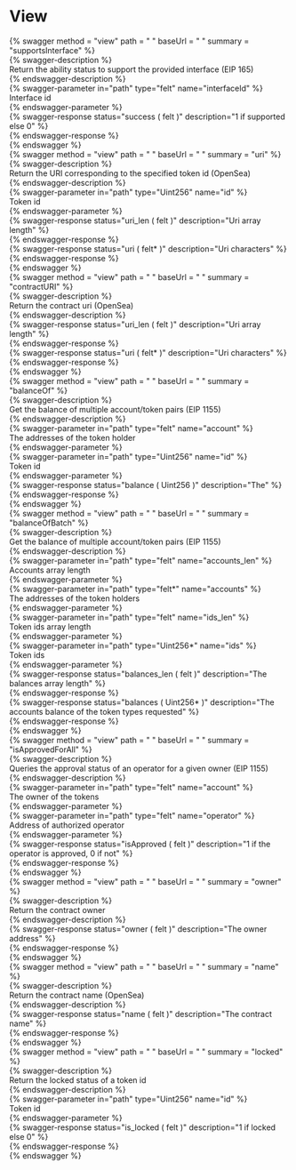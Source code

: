 
View
====
  
{% swagger method = "view" path = " " baseUrl = " " summary = "supportsInterface" %}  
{% swagger-description %}  
Return the ability status to support the provided interface (EIP 165)  
{% endswagger-description %}  
{% swagger-parameter in="path" type="felt" name="interfaceId" %}  
Interface id  
{% endswagger-parameter %}  
{% swagger-response status="success ( felt )" description="1 if supported else 0" %}  
{% endswagger-response %}  
{% endswagger %}  
{% swagger method = "view" path = " " baseUrl = " " summary = "uri" %}  
{% swagger-description %}  
Return the URI corresponding to the specified token id (OpenSea)  
{% endswagger-description %}  
{% swagger-parameter in="path" type="Uint256" name="id" %}  
Token id  
{% endswagger-parameter %}  
{% swagger-response status="uri_len ( felt )" description="Uri array length" %}  
{% endswagger-response %}  
{% swagger-response status="uri ( felt* )" description="Uri characters" %}  
{% endswagger-response %}  
{% endswagger %}  
{% swagger method = "view" path = " " baseUrl = " " summary = "contractURI" %}  
{% swagger-description %}  
Return the contract uri (OpenSea)  
{% endswagger-description %}  
{% swagger-response status="uri_len ( felt )" description="Uri array length" %}  
{% endswagger-response %}  
{% swagger-response status="uri ( felt* )" description="Uri characters" %}  
{% endswagger-response %}  
{% endswagger %}  
{% swagger method = "view" path = " " baseUrl = " " summary = "balanceOf" %}  
{% swagger-description %}  
Get the balance of multiple account/token pairs (EIP 1155)  
{% endswagger-description %}  
{% swagger-parameter in="path" type="felt" name="account" %}  
The addresses of the token holder  
{% endswagger-parameter %}  
{% swagger-parameter in="path" type="Uint256" name="id" %}  
Token id  
{% endswagger-parameter %}  
{% swagger-response status="balance ( Uint256 )" description="The" %}  
{% endswagger-response %}  
{% endswagger %}  
{% swagger method = "view" path = " " baseUrl = " " summary = "balanceOfBatch" %}  
{% swagger-description %}  
Get the balance of multiple account/token pairs (EIP 1155)  
{% endswagger-description %}  
{% swagger-parameter in="path" type="felt" name="accounts_len" %}  
Accounts array length  
{% endswagger-parameter %}  
{% swagger-parameter in="path" type="felt*" name="accounts" %}  
The addresses of the token holders  
{% endswagger-parameter %}  
{% swagger-parameter in="path" type="felt" name="ids_len" %}  
Token ids array length  
{% endswagger-parameter %}  
{% swagger-parameter in="path" type="Uint256*" name="ids" %}  
Token ids  
{% endswagger-parameter %}  
{% swagger-response status="balances_len ( felt )" description="The balances array length" %}  
{% endswagger-response %}  
{% swagger-response status="balances ( Uint256* )" description="The accounts balance of the token types requested" %}  
{% endswagger-response %}  
{% endswagger %}  
{% swagger method = "view" path = " " baseUrl = " " summary = "isApprovedForAll" %}  
{% swagger-description %}  
Queries the approval status of an operator for a given owner (EIP 1155)  
{% endswagger-description %}  
{% swagger-parameter in="path" type="felt" name="account" %}  
The owner of the tokens  
{% endswagger-parameter %}  
{% swagger-parameter in="path" type="felt" name="operator" %}  
Address of authorized operator  
{% endswagger-parameter %}  
{% swagger-response status="isApproved ( felt )" description="1 if the operator is approved, 0 if not" %}  
{% endswagger-response %}  
{% endswagger %}  
{% swagger method = "view" path = " " baseUrl = " " summary = "owner" %}  
{% swagger-description %}  
Return the contract owner  
{% endswagger-description %}  
{% swagger-response status="owner ( felt )" description="The owner address" %}  
{% endswagger-response %}  
{% endswagger %}  
{% swagger method = "view" path = " " baseUrl = " " summary = "name" %}  
{% swagger-description %}  
Return the contract name (OpenSea)  
{% endswagger-description %}  
{% swagger-response status="name ( felt )" description="The contract name" %}  
{% endswagger-response %}  
{% endswagger %}  
{% swagger method = "view" path = " " baseUrl = " " summary = "locked" %}  
{% swagger-description %}  
Return the locked status of a token id  
{% endswagger-description %}  
{% swagger-parameter in="path" type="Uint256" name="id" %}  
Token id  
{% endswagger-parameter %}  
{% swagger-response status="is_locked ( felt )" description="1 if locked else 0" %}  
{% endswagger-response %}  
{% endswagger %}